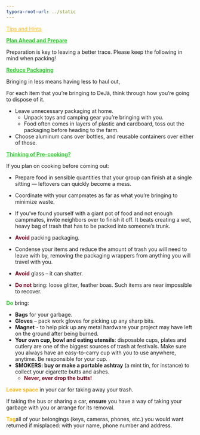 ```yaml
---
typora-root-url: ../static
---
```


<span class="center" style="color:#fdb913;"><u>Tips and Hints</u></span>



<span style="color:limegreen;"><u>**Plan Ahead and Prepare**</u></span>

Preparation is key to leaving a better trace. Please keep the following in mind when packing!

<span style="color:limegreen;"><u>**Reduce Packaging**</u></span>

Bringing in less means having less to haul out,

For each item that you’re bringing to DeJā, think through how you’re going to dispose of it.

- Leave unnecessary packaging at home.
  - Unpack toys and camping gear you’re bringing with you.
  - Food often comes in layers of plastic and cardboard, toss out the packaging before heading to the farm.
- Choose aluminum cans over bottles, and reusable containers over either of those.

<span style="color:limegreen;"><u>**Thinking of Pre-cooking?**</u></span>

If you plan on cooking before coming out:

- Prepare food in sensible quantities that your group can finish at a single sitting — leftovers can quickly become a mess.
- Coordinate with your campmates as far as what you’re bringing to minimize waste.
- If you’ve found yourself with a giant pot of food and not enough campmates, invite neighbors over to finish it off.  It beats creating a wet, heavy bag of trash that has to be packed into someone’s trunk.

- <span style="color:#77011e;">**Avoid**</span> packing packaging.
- Condense your items and reduce the amount of trash you will need to leave with by, removing the packaging wrappers from anything you will travel with you.
- <span style="color:#77011e;">**Avoid**</span> glass – it can shatter.
- <span style="color:#77011e;">**Do not**</span> bring: loose glitter, feather boas. Such items are near impossible to recover.



<span style="color:limegreen;">**Do**</span> bring:

- **Bags** for your garbage.
- **Gloves** – pack work gloves for picking up any sharp bits.
- **Magnet** - to help pick up any metal hardware your project may have left on the ground after being burned.
- **Your own cup, bowl and eating utensils**: disposable cups, plates and cutlery are one of the biggest sources of trash at festivals. Make sure you always have an easy-to-carry cup with you to use anywhere, anytime. Be responsible for your cup.
- **SMOKERS: buy or make a portable ashtray** (a mint tin, for instance) to collect your cigarette butts and ashes.
  - <span style="color:#77011e;">**Never, ever drop the butts!**</span>



<span style="color:#fdb913;">**Leave space**</span> in your car for taking away your trash.

If taking the bus or sharing a car, **ensure** you have a way of taking your garbage with you or arrange for its removal.



<span style="color:#fdb913;">**Tag**</span>all of your belongings (keys, cameras, phones, etc.) you would want returned if misplaced: with your name, phone number and address.

